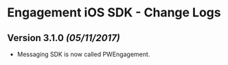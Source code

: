 Engagement iOS SDK - Change Logs
==========
Version 3.1.0 *(05/11/2017)*
----------------------------
* Messaging SDK is now called PWEngagement.



